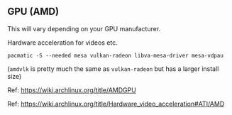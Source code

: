 ## GPU (AMD)

This will vary depending on your GPU manufacturer.

Hardware acceleration for videos etc.

```terminal
pacmatic -S --needed mesa vulkan-radeon libva-mesa-driver mesa-vdpau
```

(`amdvlk` is pretty much the same as `vulkan-radeon` but has a larger install size)

Ref: <https://wiki.archlinux.org/title/AMDGPU>

Ref: <https://wiki.archlinux.org/title/Hardware_video_acceleration#ATI/AMD>

